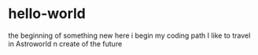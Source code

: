 # hello-world
the beginning of something new
here i begin my coding path 
I like to travel in Astroworld n create of the future 
